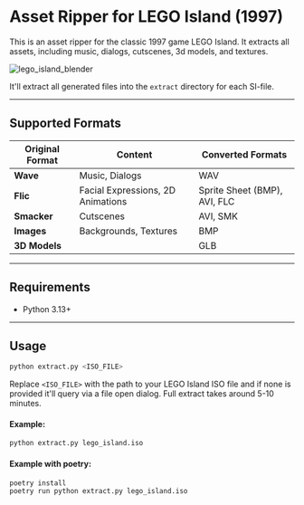 # Asset Ripper for LEGO Island (1997)

This is an asset ripper for the classic 1997 game LEGO Island. It extracts all assets, including music, dialogs, cutscenes, 3d models, and textures.

![lego_island_blender](https://github.com/user-attachments/assets/a0587ce7-7241-4262-ad6d-78dfae8bea8f)

It'll extract all generated files into the `extract` directory for each SI-file.

---

## Supported Formats

| Original Format  | Content                             | Converted Formats          |
|------------------|-------------------------------------|----------------------------|
| **Wave**         | Music, Dialogs                      | WAV                        |
| **Flic**         | Facial Expressions, 2D Animations   | Sprite Sheet (BMP), AVI, FLC |
| **Smacker**      | Cutscenes                           | AVI, SMK                   |
| **Images**       | Backgrounds, Textures               | BMP                        |
| **3D Models**    |                                     | GLB                        |

---

## Requirements

- Python 3.13+

---

## Usage

```bash
python extract.py <ISO_FILE>
```

Replace `<ISO_FILE>` with the path to your LEGO Island ISO file and if none is provided it'll query via a file open
dialog. Full extract takes around 5-10 minutes.

#### Example:

```bash
python extract.py lego_island.iso
```

#### Example with poetry:

```bash
poetry install
poetry run python extract.py lego_island.iso
```
